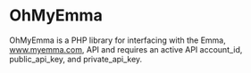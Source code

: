 OhMyEmma
========

OhMyEmma is a PHP library for interfacing with the Emma, www.myemma.com, API and
requires an active API account_id, public_api_key, and private_api_key.
